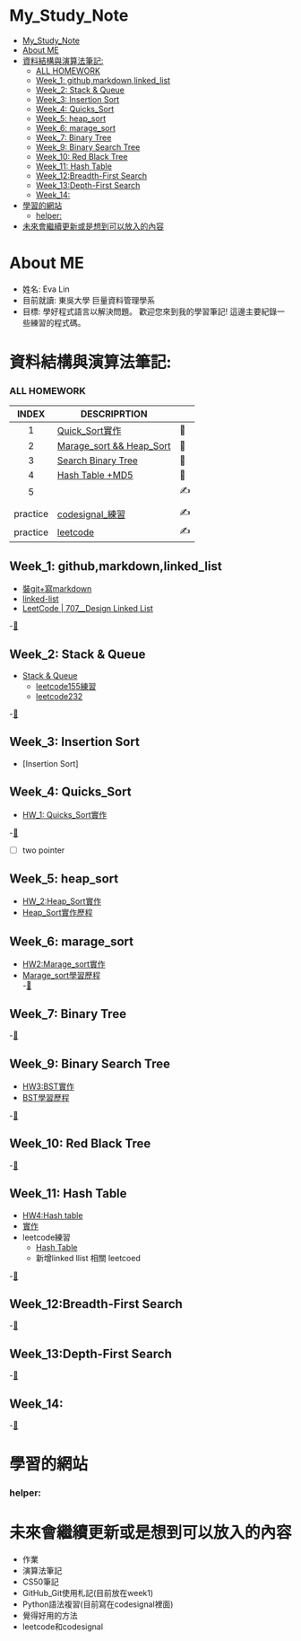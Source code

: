 # My_Study_Note

<!-- TOC START min:1 max:3 link:true asterisk:false update:true -->
- [My_Study_Note](#my_study_note)
- [About ME](#about-me)
- [資料結構與演算法筆記:](#資料結構與演算法筆記)
    - [ALL HOMEWORK](#all-homework)
  - [Week_1: github,markdown,linked_list](#week_1-githubmarkdownlinked_list)
  - [Week_2: Stack & Queue](#week_2-stack--queue)
  - [Week_3: Insertion Sort](#week_3-insertion-sort)
  - [Week_4: Quicks_Sort](#week_4-quicks_sort)
  - [Week_5: heap_sort](#week_5-heap_sort)
  - [Week_6: marage_sort](#week_6-marage_sort)
  - [Week_7: Binary Tree](#week_7-binary-tree)
  - [Week_9: Binary Search Tree](#week_9-binary-search-tree)
  - [Week_10: Red Black Tree](#week_10-red-black-tree)
  - [Week_11: Hash Table](#week_11-hash-table)
  - [Week_12:Breadth-First Search](#week_12breadth-first-search)
  - [Week_13:Depth-First Search](#week_13depth-first-search)
  - [Week_14:](#week_14)
- [學習的網站](#學習的網站)
    - [helper:](#helper)
- [未來會繼續更新或是想到可以放入的內容](#未來會繼續更新或是想到可以放入的內容)
<!-- TOC END -->





# About ME
* 姓名: Eva Lin
* 目前就讀: 東吳大學 巨量資料管理學系
* 目標: 學好程式語言以解決問題。
  歡迎您來到我的學習筆記! 這邊主要紀錄一些練習的程式碼。



# 資料結構與演算法筆記:

### ALL HOMEWORK
|INDEX|DESCRIPRTION|  |
|:----:|------------|--|
|1|[Quick_Sort實作](https://github.com/evaneversaydie/My_Study_Note/tree/master/HW1)|🙌|
|2|[Marage_sort && Heap_Sort](https://github.com/evaneversaydie/My_Study_Note/tree/master/HW2)|🙌|
|3|[Search Binary Tree](https://github.com/evaneversaydie/My_Study_Note/tree/master/HW3)|🙌|
|4|[Hash Table +MD5](https://github.com/evaneversaydie/My_Study_Note/tree/master/HW4)|🙌|
|5|[](https://github.com/evaneversaydie/My_Study_Note/tree/master/HW5)|✍|
||||
|practice|[codesignal_練習](https://github.com/evaneversaydie/My_Study_Note/tree/master/leetcode)|✍|
|practice|[leetcode](https://github.com/evaneversaydie/My_Study_Note/tree/master/leetcode)|✍|

## Week_1: github,markdown,linked_list
*  [裝git+寫markdown](https://github.com/evaneversaydie/My_Study_Note/blob/master/Week1_Linked%20list/%E6%8E%A5%E8%A7%B8github-%E4%BD%BF%E7%94%A8%E5%BF%83%E5%BE%97%2B%E8%A3%9Dgit%2B%E5%AF%ABmarkdown.md)
* [linked-list](https://github.com/evaneversaydie/My_Study_Note/blob/master/Week1_Linked%20list/Week1_Linked%20list.md)
*  [LeetCode | 707__Design Linked List](https://github.com/evaneversaydie/My_Study_Note/blob/master/leetcode/707_Design%20Linked%20List.ipynb)

-[📃](#my_study_note)


## Week_2: Stack & Queue

* [Stack & Queue]('https://github.com/evaneversaydie/My_Study_Note/tree/master/Week2_Stack%26Queue/week2_Stack&Queue.md')
  - [leetcode155練習](https://github.com/evaneversaydie/My_Study_Note/blob/master/leetcode/155.%20Min%20Stack.md)
  - [leetcode232 ](https://github.com/evaneversaydie/My_Study_Note/blob/master/leetcode/232%20Implement%20Queue%20using%20Stacks.md)

-[📃](#my_study_note)

## Week_3: Insertion Sort

*  [Insertion Sort]


## Week_4: Quicks_Sort
* [HW_1: Quicks_Sort實作](https://github.com/evaneversaydie/My_Study_Note/blob/master/Week4_QuickSort/Quick_Sort.ipynb)

-[📃](#my_study_note)
- [ ] two pointer

## Week_5: heap_sort
- [HW_2:Heap_Sort實作](https://github.com/evaneversaydie/My_Study_Note/blob/master/HW2/heap_sort_06170128.py)
- [Heap_Sort實作歷程](https://github.com/evaneversaydie/My_Study_Note/blob/master/HW2/heap_sort_%E5%AD%B8%E7%BF%92%E6%AD%B7%E7%A8%8B_%E6%B5%81%E7%A8%8B%E5%9C%96_%E5%8F%83%E8%80%83%E8%B3%87%E6%96%99.md)
## Week_6: marage_sort
- [HW2:Marage_sort實作](https://github.com/evaneversaydie/My_Study_Note/blob/master/HW2/merge_sort_06170128.py)
- [Marage_sort學習歷程](https://github.com/evaneversaydie/My_Study_Note/blob/master/HW2/merge_sort_%E5%AD%B8%E7%BF%92%E6%AD%B7%E7%A8%8B_%E6%B5%81%E7%A8%8B%E5%9C%96_%E5%8F%83%E8%80%83%E8%B3%87%E6%96%99.md)
\
-[📃](#my_study_note)

## Week_7: Binary Tree
-[📃](#my_study_note)

## Week_9: Binary Search Tree
- [HW3:BST實作](https://github.com/evaneversaydie/My_Study_Note/blob/master/HW3/binary_search_tree_06170128.py)
- [BST學習歷程](https://github.com/evaneversaydie/My_Study_Note/blob/master/HW3/My_Study.ipynb)

-[📃](#my_study_note)

## Week_10: Red Black Tree

-[📃](#my_study_note)

## Week_11: Hash Table
- [HW4:Hash table]()
- [實作]()
- leetcode練習
    - [Hash Table]((https://github.com/evaneversaydie/My_Study_Note/blob/master/leetcode/705.%20Design%20HashSet.md))
    - 新增linked llist 相關 leetcoed

-[📃](#my_study_note)

## Week_12:Breadth-First Search
-[📃](#my_study_note)

## Week_13:Depth-First Search
-[📃](#my_study_note)

## Week_14:
-[📃](#my_study_note)

# 學習的網站
### helper:

# 未來會繼續更新或是想到可以放入的內容
  * 作業
  * 演算法筆記
  * CS50筆記
  * GitHub_Git使用札記(目前放在week1)
  * Python語法複習(目前寫在codesignal裡面)
  * 覺得好用的方法
  * leetcode和codesignal
